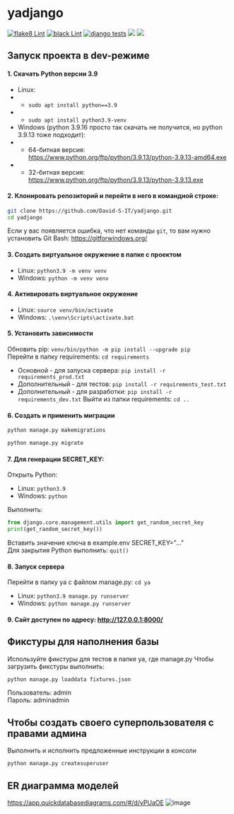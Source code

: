 # yadjango

[![flake8 Lint](https://github.com/David-S-IT/yadjango/actions/workflows/py-actions-flake8.yml/badge.svg)](https://github.com/David-S-IT/yadjango/actions/workflows/py-actions-flake8.yml)
[![black Lint](https://github.com/David-S-IT/yadjango/actions/workflows/black.yml/badge.svg)](https://github.com/David-S-IT/yadjango/actions/workflows/black.yml)
[![django tests](https://github.com/David-S-IT/yadjango/actions/workflows/django_tests.yml/badge.svg)](https://github.com/David-S-IT/yadjango/actions/workflows/django_tests.yml)
![](https://img.shields.io/badge/django-3.2.18-green)
![](https://img.shields.io/badge/python-3.9-brightgreen)

## Запуск проекта в dev-режиме
#### 1. Скачать Python версии 3.9
- Linux: 
- - ```sudo apt install python==3.9```
- - ```sudo apt install python3.9-venv```
- Windows (python 3.9.16 просто так скачать не получится, но python 3.9.13 тоже подходит):
- - 64-битная версия:
https://www.python.org/ftp/python/3.9.13/python-3.9.13-amd64.exe
- - 32-битная версия:
https://www.python.org/ftp/python/3.9.13/python-3.9.13.exe
#### 2. Клонировать репозиторий и перейти в него в командной строке:
```bash
git clone https://github.com/David-S-IT/yadjango.git
cd yadjango
```
Если у вас появляется ошибка, что нет команды ```git```, то вам нужно установить Git Bash: https://gitforwindows.org/
#### 3. Cоздать виртуальное окружение в папке с проектом
- Linux: ```python3.9 -m venv venv```
- Windows: ```python -m venv venv```
#### 4. Активировать виртуальное окружение
- Linux:
```source venv/bin/activate```
- Windows:
```.\venv\Scripts\activate.bat```
#### 5. Установить зависимости
Обновить pip: ```venv/bin/python -m pip install --upgrade pip```  
Перейти в папку requirements: ```cd requirements```
- Основной - для запуска сервера: ```pip install -r requirements_prod.txt```
- Дополнительный - для тестов: ```pip install -r requirements_test.txt```
- Дополнительный - для разработки: ```pip install -r requirements_dev.txt```
Выйти из папки requirements: ```cd ..```  

#### 6. Создать и применить миграции
```bash
python manage.py makemigrations
```
```bash
python manage.py migrate
```

#### 7. Для генерации SECRET_KEY:
Открыть Python:  
- Linux: ```python3.9```
- Windows: ```python```

Выполнить:  
```python
from django.core.management.utils import get_random_secret_key
print(get_random_secret_key())
```
Вставить значение ключа в example.env SECRET_KEY="..."  
Для закрытия Python выполнить: ```quit()```
#### 8. Запуск сервера
Перейти в папку ya с файлом manage.py: ```cd ya```
- Linux: ```python3.9 manage.py runserver```
- Windows: ```python manage.py runserver```
#### 9. Сайт доступен по адресу: http://127.0.0.1:8000/

## Фикстуры для наполнения базы
Используйте фикстуры для тестов в папке ya, где manage.py
Чтобы загрузить фикстуры выполнить:
```bash
python manage.py loaddata fixtures.json
```
Пользователь: admin  
Пароль: adminadmin

## Чтобы создать своего суперпользователя с правами админа
Выполнить и исполнить предложенные инструкции в консоли
```bash
python manage.py createsuperuser
```

## ER диаграмма моделей
https://app.quickdatabasediagrams.com/#/d/yPUaOE 
![image](https://user-images.githubusercontent.com/106735641/227701981-6146c981-5cdf-414d-8dc1-353cbb9095b8.png)
